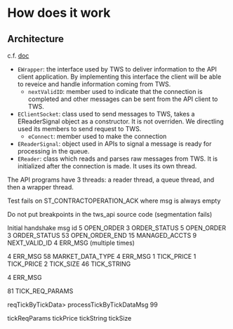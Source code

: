 # How does it work

## Architecture

c.f. [doc](https://ibkrcampus.com/ibkr-api-page/twsapi-doc/#architecture)

- `EWrapper`: the interface used by TWS to deliver information to the API client application. By implementing this interface the client will be able to reveice and handle information coming from TWS.
    - `nextValidID`: member used to indicate that the connection is completed and other messages can be sent from the API client to TWS.
- `EClientSocket`: class used to send messages to TWS, takes a EReaderSignal object as a constructor. It is not overriden. We directling used its members to send request to TWS.
    - `eConnect`: member used to make the connection
- `EReaderSignal`: object used in APIs to signal a message is ready for processing in the queue.
- `EReader`:  class which reads and parses raw messages from TWS. It is initialized after the connection is made. It uses its own thread.

The API programs have 3 threads: a reader thread, a queue thread, and then a wrapper thread.

Test fails on ST_CONTRACTOPERATION_ACK where msg is always empty

Do not put breakpoints in the tws_api source code (segmentation fails)

Initial handshake msg id
5 OPEN_ORDER 
3 ORDER_STATUS
5 OPEN_ORDER 
3 ORDER_STATUS
53 OPEN_ORDER_END
15 MANAGED_ACCTS
9 NEXT_VALID_ID
4 ERR_MSG (multiple times)

4 ERR_MSG
58 MARKET_DATA_TYPE
4 ERR_MSG
1 TICK_PRICE
1 TICK_PRICE
2 TICK_SIZE
46 TICK_STRING

4 ERR_MSG

81 TICK_REQ_PARAMS

reqTickByTickData>  processTickByTickDataMsg 99

tickReqParams
tickPrice
tickString
tickSize
